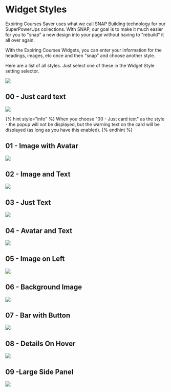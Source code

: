 # Widget Styles

Expiring Courses Saver uses what we call SNAP Building technology for our SuperPowerUps collections. With SNAP, our goal is to make it much easier for you to "snap" a new design into your page without having to "rebuild" it all over again.

With the Expiring Courses Widgets, you can enter your information for the headings, images, etc once and then "snap" and choose another style.

Here are a list of all styles. Just select one of these in the Widget Style setting selector.

![](<../.gitbook/assets/Screen Shot 2021-12-03 at 3.15.49 PM.png>)

## 00 - Just card text

![](<../.gitbook/assets/Screen Shot 2022-02-02 at 9.21.23 AM.png>)

{% hint style="info" %}
When you choose "00 - Just card text" as the style - the popup will not be displayed, but the warning text on the card will be displayed (as long as you have this enabled).
{% endhint %}

## 01 - Image with Avatar

![](../.gitbook/assets/1.jpg)

## 02 - Image and Text

![](<../.gitbook/assets/2 (1).jpg>)

## 03 - Just Text

![](<../.gitbook/assets/3 (1).jpg>)

## 04 - Avatar and Text

![](<../.gitbook/assets/4 (1).jpg>)

## 05 - Image on Left

![](../.gitbook/assets/5.jpg)

## 06 - Background Image

![](../.gitbook/assets/6.jpg)

## 07 - Bar with Button

![](<../.gitbook/assets/7 (2).jpg>)

## 08 - Details On Hover

![](<../.gitbook/assets/8 (1).jpg>)

## 09 -Large Side Panel

![](../.gitbook/assets/9.jpg)
